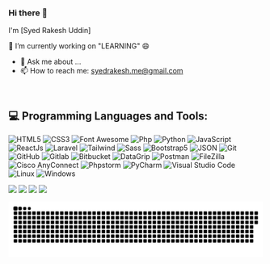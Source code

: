 ### Hi there 👋
I'm [Syed Rakesh Uddin]

🔭 I’m currently working on "LEARNING" 😄
- 💬 Ask me about ...
- 📫 How to reach me: syedrakesh.me@gmail.com

<br />

## 💻 Programming Languages and Tools:

![HTML5](https://img.shields.io/badge/-HTML5-000000?style=flat&logo=html5&logoColor=ffffff&labelColor=E34F26)
![CSS3](https://img.shields.io/badge/-CSS3-000000?style=flat&logo=css3&logoColor=ffffff&labelColor=1572B6)
![Font Awesome](https://img.shields.io/badge/-Font%20Awesome-000000?style=flat&logo=font-awesome&logoColor=339AF0&labelColor=ffffff)
![Php](https://img.shields.io/badge/-Php-000000?style=flat&logo=php)
![Python](https://img.shields.io/badge/-Python-000000?style=flat&logo=python)
![JavaScript](https://img.shields.io/badge/-JavaScript-000000?style=flat&logo=javascript)
![ReactJs](https://img.shields.io/badge/-ReactJs-000000?style=flat&logo=react)
![Laravel](https://img.shields.io/badge/-Laravel-000000?style=flat&logo=laravel&logoColor=764ABC&labelColor=ffffff)
![Tailwind](https://img.shields.io/badge/-Tailwind-000000?style=flat&logo=tailwindcss)
![Sass](https://img.shields.io/badge/-Sass-000000?style=flat&logo=sass&logoColor=ffffff&labelColor=%23CC6699)
![Bootstrap5](https://img.shields.io/badge/-Bootstrap-000000?style=flat&logo=bootstrap&logoColor=ffffff&labelColor=563D7C)
![JSON](https://img.shields.io/badge/-JSON-000000?style=flat&logo=JSON&logoColor=000000&labelColor=ffffff)
![Git](https://img.shields.io/badge/-Git-000000?style=flat&logo=git&logoColor=F05032&labelColor=ffffff)
![GitHub](https://img.shields.io/badge/-GitHub-000000?style=flat&logo=github&logoColor=000000&labelColor=ffffff)
![Gitlab](https://img.shields.io/badge/-Gitlab-000000?style=flat&logo=gitlab&labelColor=000000)
![Bitbucket](https://img.shields.io/badge/-Bitbucket-000000?style=flat&logo=bitbucket)
![DataGrip](https://img.shields.io/badge/-DataGrip-000000?style=flat&logo=datagrip&logoColor=ffffff&labelColor=0081CB)
![Postman](https://img.shields.io/badge/-Postman-000000?style=flat&logo=postman)
![FileZilla](https://img.shields.io/badge/-FileZilla-000000?style=flat&logo=filezilla)
![Cisco AnyConnect](https://img.shields.io/badge/-Cisco%20AnyConnect-000000?style=flat&logo=cisco)
![Phpstorm](https://img.shields.io/badge/-Phpstorm-000000?style=flat&logo=phpstorm)
![PyCharm](https://img.shields.io/badge/-PyCharm-000000?style=flat&logo=PyCharm)
![Visual Studio Code](https://img.shields.io/badge/-VSCode-000000?style=flat&logo=visual-studio-code&labelColor=007ACC)
![Linux](https://img.shields.io/badge/-Linux-000000?style=flat&logo=ubuntu)
![Windows](https://img.shields.io/badge/-Windows-000000?style=flat&logo=windows)

<img src="https://github-readme-stats.vercel.app/api?username=syedrakesh&&show_icons=true&title_color=ffffff&icon_color=bb2acf&text_color=daf7dc&bg_color=151515">

<img src="https://github-readme-streak-stats.herokuapp.com?user=syedrakesh&theme=merko">

<img src="https://github-readme-stats.vercel.app/api/top-langs/?username=syedrakesh&card_width=500&&show_icons=true&title_color=ffffff&icon_color=bb2acf&text_color=daf7dc&bg_color=151515">

<img src="https://github-profile-trophy.vercel.app/?username=syedrakesh&row=1)](https://github.com/syedrakesh/github-profile-trophy">

<a href="https://github.com/syedrakesh"><img alt="Snake animation" src="https://github.com/mikyll/mikyll/blob/output/github-contribution-grid-snake.svg"/></a>








<!--
**syedrakesh/syedrakesh** is a ✨ _special_ ✨ repository because its `README.md` (this file) appears on your GitHub profile.

Here are some ideas to get you started:

- 🔭 I’m currently working on ...
- 🌱 I’m currently learning ...
- 👯 I’m looking to collaborate on ...
- 🤔 I’m looking for help with ...
- 💬 Ask me about ...
- 📫 How to reach me: ...
- 😄 Pronouns: ...
- ⚡ Fun fact: ...
-->
